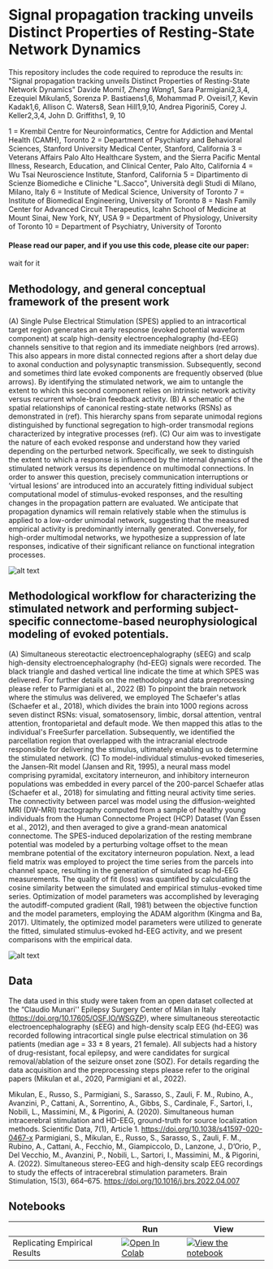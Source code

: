 # Signal propagation tracking unveils Distinct Properties of Resting-State Network Dynamics

This repository includes the code required to reproduce the results in: "Signal propagation tracking unveils Distinct Properties of Resting-State Network Dynamics" Davide Momi*1, Zheng Wang*1, Sara Parmigiani2,3,4, Ezequiel Mikulan5, Sorenza P. Bastiaens1,6, Mohammad P. Oveisi1,7, Kevin Kadak1,6, Allison C. Waters8, Sean Hill1,9,10, Andrea Pigorini5, Corey J. Keller2,3,4, John D. Griffiths1, 9, 10

1 = Krembil Centre for Neuroinformatics, Centre for Addiction and Mental Health (CAMH),
Toronto
2 = Department of Psychiatry and Behavioral Sciences, Stanford University Medical Center, Stanford, California
3 = Veterans Affairs Palo Alto Healthcare System, and the Sierra Pacific Mental Illness, Research, Education, and Clinical Center, Palo Alto, California
4 = Wu Tsai Neuroscience Institute, Stanford, California
5 = Dipartimento di Scienze Biomediche e Cliniche "L.Sacco", Università degli Studi di Milano, Milano, Italy
6 = Institute of Medical Science, University of Toronto
7 = Institute of Biomedical Engineering, University of Toronto
8 = Nash Family Center for Advanced Circuit Therapeutics, Icahn School of Medicine at Mount Sinai, New York, NY, USA
9 = Department of Physiology, University of Toronto
10 = Department of Psychiatry, University of Toronto

#### Please read our paper, and if you use this code, please cite our paper:
wait for it

## Methodology, and general conceptual framework of the present work
(A) Single Pulse Electrical Stimulation (SPES) applied to an intracortical target region generates an early response (evoked potential waveform component) at scalp high-density electroencephalography (hd-EEG) channels sensitive to that region and its immediate neighbors (red arrows). This also appears in more distal connected regions after a short delay due to axonal conduction and polysynaptic transmission. Subsequently, second and sometimes third late evoked components are frequently observed (blue arrows). By identifying the stimulated network, we aim to untangle the extent to which this second component relies on intrinsic network activity versus recurrent whole-brain feedback activity. (B) A schematic of the spatial relationships of canonical resting-state networks (RSNs) as demonstrated in (ref). This hierarchy spans from separate unimodal regions distinguished by functional segregation to high-order transmodal regions characterized by integrative processes (ref). (C) Our aim was to investigate the nature of each evoked response and understand how they varied depending on the perturbed network. Specifically, we seek to distinguish the extent to which a response is influenced by the internal dynamics of the stimulated network versus its dependence on multimodal connections. In order to answer this question, precisely communication interruptions or ‘virtual lesions’ are introduced into an accurately fitting individual subject computational model of stimulus-evoked responses, and the resulting changes in the propagation pattern are evaluated. We anticipate that propagation dynamics will remain relatively stable when the stimulus is applied to a low-order unimodal network, suggesting that the measured empirical activity is predominantly internally generated. Conversely, for high-order multimodal networks, we hypothesize a suppression of late responses, indicative of their significant reliance on functional integration processes.


![alt text](https://github.com/Davi1990/Momi_et_al_2024/blob/main/Figure_1.png)


## Methodological workflow for characterizing the stimulated network and performing subject-specific connectome-based neurophysiological modeling of evoked potentials. 

(A) Simultaneous stereotactic electroencephalography (sEEG) and scalp high-density electroencephalography (hd-EEG) signals were recorded. The black triangle and dashed vertical line indicate the time at which SPES was delivered. For further details on the methodology and data preprocessing please refer to Parmigiani et al., 2022 (B) To pinpoint the brain network where the stimulus was delivered, we employed The Schaefer's atlas (Schaefer et al., 2018), which divides the brain into 1000 regions across seven distinct RSNs: visual, somatosensory, limbic, dorsal attention, ventral attention, frontoparietal and default mode. We then mapped this atlas to the individual's FreeSurfer parcellation. Subsequently, we identified the parcellation region that overlapped with the intracranial electrode responsible for delivering the stimulus, ultimately enabling us to determine the stimulated network. (C) To model-individual stimulus-evoked timeseries, the Jansen-Rit model (Jansen and Rit, 1995), a neural mass model comprising pyramidal, excitatory interneuron, and inhibitory interneuron populations was embedded in every parcel of the 200-parcel Schaefer atlas (Schaefer et al., 2018) for simulating and fitting neural activity time series. The connectivity between parcel was model using the diffusion-weighted MRI (DW-MRI) tractography computed from a sample of healthy young individuals from the Human Connectome Project (HCP) Dataset (Van Essen et al., 2012), and then averaged to give a grand-mean anatomical connectome. The SPES-induced depolarization of the resting membrane potential was modeled by a perturbing voltage offset to the mean membrane potential of the excitatory interneuron population. Next, a lead field matrix was employed to project the time series from the parcels into channel space, resulting in the generation of simulated scap hd-EEG measurements. The quality of fit (loss) was quantified by calculating the cosine similarity between the simulated and empirical stimulus-evoked time series. Optimization of model parameters was accomplished by leveraging the autodiff-computed gradient (Rall, 1981) between the objective function and the model parameters, employing the ADAM algorithm (Kingma and Ba, 2017). Ultimately, the optimized model parameters were utilized to generate the fitted, simulated stimulus-evoked hd-EEG activity, and we present comparisons with the empirical data.

![alt text](https://github.com/Davi1990/Momi_et_al_2024/blob/main/Figure_2.png)


## Data   

The data used in this study were taken from an open dataset collected at the “Claudio Munari'' Epilepsy Surgery Center of Milan in Italy (https://doi.org/10.17605/OSF.IO/WSGZP), where simultaneous stereotactic electroencephalography (sEEG) and high-density scalp EEG (hd-EEG) was recorded following intracortical single pulse electrical stimulation on 36 patients (median age = 33 ± 8 years, 21 female). All subjects had a history of drug-resistant, focal epilepsy, and were candidates for surgical removal/ablation of the seizure onset zone (SOZ). For details regarding the data acquisition and the preprocessing steps please refer to the original papers (Mikulan et al., 2020, Parmigiani et al., 2022).


Mikulan, E., Russo, S., Parmigiani, S., Sarasso, S., Zauli, F. M., Rubino, A., Avanzini, P., Cattani, A., Sorrentino, A., Gibbs, S., Cardinale, F., Sartori, I., Nobili, L., Massimini, M., & Pigorini, A. (2020). Simultaneous human intracerebral stimulation and HD-EEG, ground-truth for source localization methods. Scientific Data, 7(1), Article 1. https://doi.org/10.1038/s41597-020-0467-x
Parmigiani, S., Mikulan, E., Russo, S., Sarasso, S., Zauli, F. M., Rubino, A., Cattani, A., Fecchio, M., Giampiccolo, D., Lanzone, J., D’Orio, P., Del Vecchio, M., Avanzini, P., Nobili, L., Sartori, I., Massimini, M., & Pigorini, A. (2022). Simultaneous stereo-EEG and high-density scalp EEG recordings to study the effects of intracerebral stimulation parameters. Brain Stimulation, 15(3), 664–675. https://doi.org/10.1016/j.brs.2022.04.007

## Notebooks

|   | Run | View |
| - | --- | ---- |
| Replicating Empirical Results | [![Open In Colab](https://colab.research.google.com/assets/colab-badge.svg)](https://colab.research.google.com/github/Davi1990/Momi_et_al_2024/blob/main/Figure_1.ipynb) | [![View the notebook](https://img.shields.io/badge/render-nbviewer-orange.svg)](https://nbviewer.jupyter.org/github/Davi1990/NMA_project/blob/master/cnn.ipynb?flush_cache=true) |

